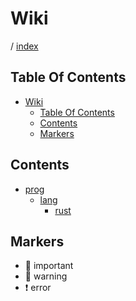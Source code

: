 # Wiki

/ [index](/index.md)

## Table Of Contents

- [Wiki](#wiki)
  - [Table Of Contents](#table-of-contents)
  - [Contents](#contents)
  - [Markers](#markers)

## Contents

- [prog](/prog/index.md)
  - [lang](/prog/lang/index.md)
    - [rust](/prog/lang/rust/index.md)

## Markers

- 🔹 important
- 🔸 warning
- ❗️ error
